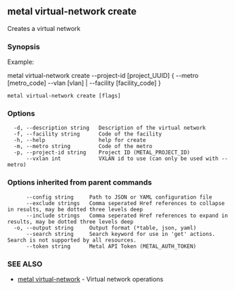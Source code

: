 ## metal virtual-network create

Creates a virtual network

### Synopsis

Example:

metal virtual-network create --project-id [project_UUID] { --metro [metro_code] --vlan [vlan] | --facility [facility_code] }



```
metal virtual-network create [flags]
```

### Options

```
  -d, --description string   Description of the virtual network
  -f, --facility string      Code of the facility
  -h, --help                 help for create
  -m, --metro string         Code of the metro
  -p, --project-id string    Project ID (METAL_PROJECT_ID)
      --vxlan int            VXLAN id to use (can only be used with --metro)
```

### Options inherited from parent commands

```
      --config string     Path to JSON or YAML configuration file
      --exclude strings   Comma seperated Href references to collapse in results, may be dotted three levels deep
      --include strings   Comma seperated Href references to expand in results, may be dotted three levels deep
  -o, --output string     Output format (*table, json, yaml)
      --search string     Search keyword for use in 'get' actions. Search is not supported by all resources.
      --token string      Metal API Token (METAL_AUTH_TOKEN)
```

### SEE ALSO

* [metal virtual-network](metal_virtual-network.md)	 - Virtual network operations

